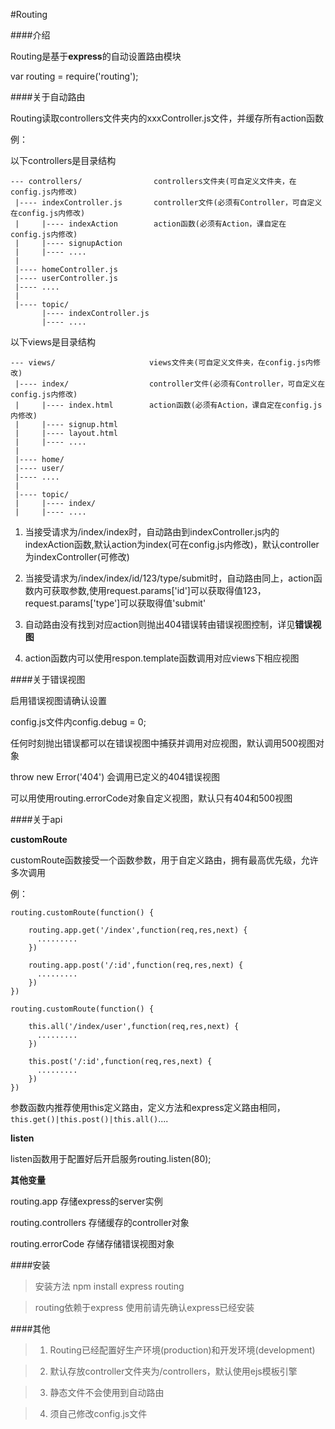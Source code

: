 #Routing

####介绍

Routing是基于**express**的自动设置路由模块

var routing = require('routing');

####关于自动路由

Routing读取controllers文件夹内的xxxController.js文件，并缓存所有action函数

例：

  以下controllers是目录结构
  
    --- controllers/                controllers文件夹(可自定义文件夹，在config.js内修改) 
     |---- indexController.js       controller文件(必须有Controller，可自定义在config.js内修改)
     |     |---- indexAction        action函数(必须有Action，课自定在config.js内修改)
     |     |---- signupAction
     |     |---- ....
     |
     |---- homeController.js
     |---- userController.js
     |---- ....
     |
     |---- topic/
           |---- indexController.js
           |---- ....
           
  以下views是目录结构
  
    --- views/                     views文件夹(可自定义文件夹，在config.js内修改)
     |---- index/                  controller文件(必须有Controller，可自定义在config.js内修改)
     |     |---- index.html        action函数(必须有Action，课自定在config.js内修改)
     |     |---- signup.html
     |     |---- layout.html
     |     |---- ....
     |
     |---- home/
     |---- user/
     |---- ....
     |
     |---- topic/
     |     |---- index/
     |     |---- ....



1. 当接受请求为/index/index时，自动路由到indexController.js内的indexAction函数,默认action为index(可在config.js内修改)，默认controller为indexController(可修改)

2. 当接受请求为/index/index/id/123/type/submit时，自动路由同上，action函数内可获取参数,使用request.params['id']可以获取得值123，request.params['type']可以获取得值'submit'

3. 自动路由没有找到对应action则抛出404错误转由错误视图控制，详见**错误视图**

4. action函数内可以使用respon.template函数调用对应views下相应视图

####关于错误视图

启用错误视图请确认设置

config.js文件内config.debug = 0;

任何时刻抛出错误都可以在错误视图中捕获并调用对应视图，默认调用500视图对象

throw new Error('404') 会调用已定义的404错误视图

可以用使用routing.errorCode对象自定义视图，默认只有404和500视图

####关于api


**customRoute**

customRoute函数接受一个函数参数，用于自定义路由，拥有最高优先级，允许多次调用

例：

    routing.customRoute(function() {
    
        routing.app.get('/index',function(req,res,next) {
          .........
        })
        
        routing.app.post('/:id',function(req,res,next) {
          .........
        })
    })

    routing.customRoute(function() {
    
        this.all('/index/user',function(req,res,next) {
          .........
        }) 
        
        this.post('/:id',function(req,res,next) {
          .........
        })
    })

参数函数内推荐使用this定义路由，定义方法和express定义路由相同，`this.get()|this.post()|this.all()`....

**listen**

listen函数用于配置好后开启服务routing.listen(80);

**其他变量**

routing.app           存储express的server实例

routing.controllers   存储缓存的controller对象

routing.errorCode     存储存储错误视图对象

####安装

>安装方法 npm install express routing

>routing依赖于express  使用前请先确认express已经安装

####其他

>1. Routing已经配置好生产环境(production)和开发环境(development)

>2. 默认存放controller文件夹为/controllers，默认使用ejs模板引擎

>3. 静态文件不会使用到自动路由

>4. 须自己修改config.js文件
